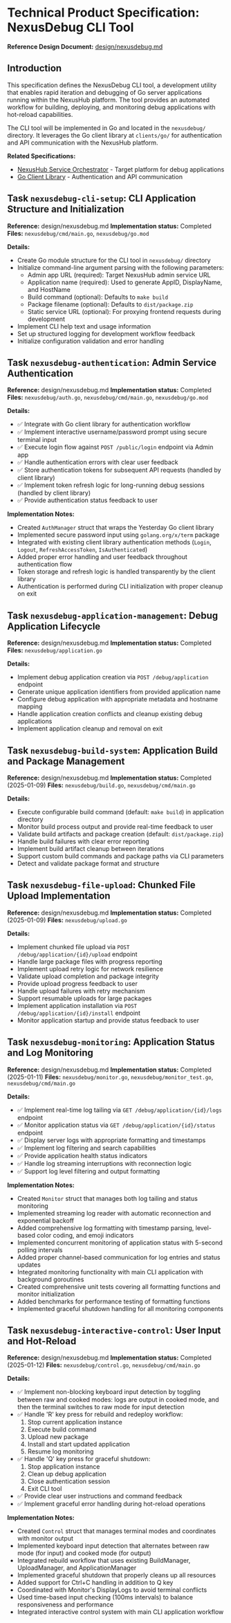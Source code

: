 # Technical Product Specification: NexusDebug CLI Tool

**Reference Design Document:** [design/nexusdebug.md](../design/nexusdebug.md)

## Introduction

This specification defines the NexusDebug CLI tool, a development utility that enables rapid iteration and debugging of Go server applications running within the NexusHub platform. The tool provides an automated workflow for building, deploying, and monitoring debug applications with hot-reload capabilities.

The CLI tool will be implemented in Go and located in the `nexusdebug/` directory. It leverages the Go client library at `clients/go/` for authentication and API communication with the NexusHub platform.

**Related Specifications:**
- [NexusHub Service Orchestrator](nexushub.md) - Target platform for debug applications
- [Go Client Library](clients/go.md) - Authentication and API communication

## Task `nexusdebug-cli-setup`: CLI Application Structure and Initialization
**Reference:** design/nexusdebug.md
**Implementation status:** Completed
**Files:** `nexusdebug/cmd/main.go`, `nexusdebug/go.mod`

**Details:**
- Create Go module structure for the CLI tool in `nexusdebug/` directory
- Initialize command-line argument parsing with the following parameters:
  - Admin app URL (required): Target NexusHub admin service URL
  - Application name (required): Used to generate AppID, DisplayName, and HostName
  - Build command (optional): Defaults to `make build`
  - Package filename (optional): Defaults to `dist/package.zip`
  - Static service URL (optional): For proxying frontend requests during development
- Implement CLI help text and usage information
- Set up structured logging for development workflow feedback
- Initialize configuration validation and error handling

## Task `nexusdebug-authentication`: Admin Service Authentication
**Reference:** design/nexusdebug.md
**Implementation status:** Completed
**Files:** `nexusdebug/auth.go`, `nexusdebug/cmd/main.go`, `nexusdebug/go.mod`

**Details:**
- ✅ Integrate with Go client library for authentication workflow
- ✅ Implement interactive username/password prompt using secure terminal input
- ✅ Execute login flow against `POST /public/login` endpoint via Admin app
- ✅ Handle authentication errors with clear user feedback
- ✅ Store authentication tokens for subsequent API requests (handled by client library)
- ✅ Implement token refresh logic for long-running debug sessions (handled by client library)
- ✅ Provide authentication status feedback to user

**Implementation Notes:**
- Created `AuthManager` struct that wraps the Yesterday Go client library
- Implemented secure password input using `golang.org/x/term` package
- Integrated with existing client library authentication methods (`Login`, `Logout`, `RefreshAccessToken`, `IsAuthenticated`)
- Added proper error handling and user feedback throughout authentication flow
- Token storage and refresh logic is handled transparently by the client library
- Authentication is performed during CLI initialization with proper cleanup on exit

## Task `nexusdebug-application-management`: Debug Application Lifecycle
**Reference:** design/nexusdebug.md
**Implementation status:** Completed
**Files:** `nexusdebug/application.go`

**Details:**
- Implement debug application creation via `POST /debug/application` endpoint
- Generate unique application identifiers from provided application name
- Configure debug application with appropriate metadata and hostname mapping
- Handle application creation conflicts and cleanup existing debug applications
- Implement application cleanup and removal on exit

## Task `nexusdebug-build-system`: Application Build and Package Management
**Reference:** design/nexusdebug.md
**Implementation status:** Completed (2025-01-09)
**Files:** `nexusdebug/build.go`, `nexusdebug/cmd/main.go`

**Details:**
- Execute configurable build command (default: `make build`) in application directory
- Monitor build process output and provide real-time feedback to user
- Validate build artifacts and package creation (default: `dist/package.zip`)
- Handle build failures with clear error reporting
- Implement build artifact cleanup between iterations
- Support custom build commands and package paths via CLI parameters
- Detect and validate package format and structure

## Task `nexusdebug-file-upload`: Chunked File Upload Implementation
**Reference:** design/nexusdebug.md
**Implementation status:** Completed (2025-01-09)
**Files:** `nexusdebug/upload.go`

**Details:**
- Implement chunked file upload via `POST /debug/application/{id}/upload` endpoint
- Handle large package files with progress reporting
- Implement upload retry logic for network resilience
- Validate upload completion and package integrity
- Provide upload progress feedback to user
- Handle upload failures with retry mechanism
- Support resumable uploads for large packages
- Implement application installation via `POST /debug/application/{id}/install` endpoint
- Monitor application startup and provide status feedback to user

## Task `nexusdebug-monitoring`: Application Status and Log Monitoring
**Reference:** design/nexusdebug.md
**Implementation status:** Completed (2025-01-11)
**Files:** `nexusdebug/monitor.go`, `nexusdebug/monitor_test.go`, `nexusdebug/cmd/main.go`

**Details:**
- ✅ Implement real-time log tailing via `GET /debug/application/{id}/logs` endpoint
- ✅ Monitor application status via `GET /debug/application/{id}/status` endpoint
- ✅ Display server logs with appropriate formatting and timestamps
- ✅ Implement log filtering and search capabilities
- ✅ Provide application health status indicators
- ✅ Handle log streaming interruptions with reconnection logic
- ✅ Support log level filtering and output formatting

**Implementation Notes:**
- Created `Monitor` struct that manages both log tailing and status monitoring
- Implemented streaming log reader with automatic reconnection and exponential backoff
- Added comprehensive log formatting with timestamp parsing, level-based color coding, and emoji indicators
- Implemented concurrent monitoring of application status with 5-second polling intervals
- Added proper channel-based communication for log entries and status updates
- Integrated monitoring functionality with main CLI application with background goroutines
- Created comprehensive unit tests covering all formatting functions and monitor initialization
- Added benchmarks for performance testing of formatting functions
- Implemented graceful shutdown handling for all monitoring components

## Task `nexusdebug-interactive-control`: User Input and Hot-Reload
**Reference:** design/nexusdebug.md
**Implementation status:** Completed (2025-01-12)
**Files:** `nexusdebug/control.go`, `nexusdebug/cmd/main.go`

**Details:**
- ✅ Implement non-blocking keyboard input detection by toggling between raw and cooked modes: logs are output in cooked mode, and then the terminal switches to raw mode for input detection
- ✅ Handle 'R' key press for rebuild and redeploy workflow:
  1. Stop current application instance
  2. Execute build command
  3. Upload new package
  4. Install and start updated application
  5. Resume log monitoring
- ✅ Handle 'Q' key press for graceful shutdown:
  1. Stop application instance
  2. Clean up debug application
  3. Close authentication session
  4. Exit CLI tool
- ✅ Provide clear user instructions and command feedback
- ✅ Implement graceful error handling during hot-reload operations

**Implementation Notes:**
- Created `Control` struct that manages terminal modes and coordinates with monitor output
- Implemented keyboard input detection that alternates between raw mode (for input) and cooked mode (for output)
- Integrated rebuild workflow that uses existing BuildManager, UploadManager, and ApplicationManager
- Implemented graceful shutdown that properly cleans up all resources
- Added support for Ctrl+C handling in addition to Q key
- Coordinated with Monitor's DisplayLogs to avoid terminal conflicts
- Used time-based input checking (100ms intervals) to balance responsiveness and performance
- Integrated interactive control system with main CLI application workflow
